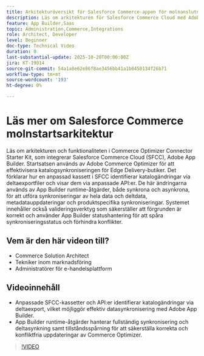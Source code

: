 ```yaml
---
title: Arkitekturöversikt för Salesforce Commerce-appen för molnanslutning
description: Läs om arkitekturen för Salesforce Commerce Cloud med Adobe Commerce Optimizer.
feature: App Builder,Saas
topic: Administration,Commerce,Integrations
role: Architect, Developer
level: Beginner
doc-type: Technical Video
duration: 0
last-substantial-update: 2025-10-20T00:00:00Z
jira: KT-19014
source-git-commit: 54a1a8e62e86f8ae3456bb41a1b0450134f26b71
workflow-type: tm+mt
source-wordcount: '193'
ht-degree: 0%

---
```



# Läs mer om Salesforce Commerce molnstartsarkitektur

Läs om arkitekturen och funktionaliteten i Commerce Optimizer Connector Starter Kit, som integrerar Salesforce Commerce Cloud (SFCC), Adobe App Builder. Startsatsen används av Adobe Commerce Optimizer för att effektivisera katalogsynkroniseringen för Edge Delivery-butiker. Det förklarar hur en anpassad kassett i SFCC identifierar katalogändringar via deltaexportfiler och visar dem via anpassade API:er. De här ändringarna används av App Builder runtime-åtgärder, både synkrona och asynkrona, för att utföra synkroniseringar av hela data och deltdata, metadatauppdateringar och produktspecifika synkroniseringar. Systemet innehåller också valideringsverktyg som säkerställer att förgrunden är korrekt och använder App Builder statushantering för att spåra synkroniseringsstatus och förhindra konflikter.

## Vem är den här videon till?

* Commerce Solution Architect
* Tekniker inom marknadsföring
* Administratörer för e-handelsplattform

## Videoinnehåll

* Anpassade SFCC-kassetter och API:er identifierar katalogändringar via deltaexport, vilket möjliggör effektiv datasynkronisering med Adobe App Builder.
* App Builder runtime-åtgärder hanterar fullständig synkronisering och deltasynkning samt tillståndsspårning för att säkerställa korrekta och konfliktfria uppdateringar av Commerce Optimizer.

>[!VIDEO](https://video.tv.adobe.com/v/3476055?captions=swe&learn=on)
